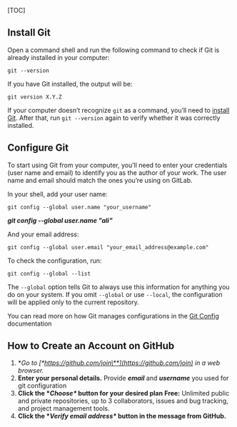 [TOC]



## Install Git

Open a command shell and run the following command to check if Git is already installed in your computer:

```
git --version
```

If you have Git installed, the output will be:

```
git version X.Y.Z
```

If your computer doesn’t recognize `git` as a command, you’ll need to [install Git](https://docs.gitlab.com/ee/topics/git/how_to_install_git/index.html). After that, run `git --version` again to verify whether it was correctly installed.

## Configure Git

To start using Git from your computer, you’ll need to enter your credentials (user name and email) to identify you as the author of your work. The user name and email should match the ones you’re using on GitLab.

In your shell, add your user name:

```
git config --global user.name "your_username"
```

<!--for example for me:-->

***git config --global user.name "ali"***

And your email address:

```
git config --global user.email "your_email_address@example.com"
```

To check the configuration, run:

```
git config --global --list
```

The `--global` option tells Git to always use this information for anything you do on your system. If you omit `--global` or use `--local`, the configuration will be applied only to the current repository.

You can read more on how Git manages configurations in the [Git Config](https://git-scm.com/book/en/v2/Customizing-Git-Git-Configuration) documentation

## How to Create an Account on GitHub

1. **Go to [\**https://github.com/join\**](https://github.com/join) in a web browser.** 
2. **Enter your personal details.** Provide ***email*** and ***username*** you used for git configuration
3. **Click the \**Choose\** button for your desired plan**
       **Free:** Unlimited public and private repositories, up to 3 collaborators, issues and bug tracking, and project management tools.
4. **Click the \**Verify email address\** button in the message from GitHub.** 